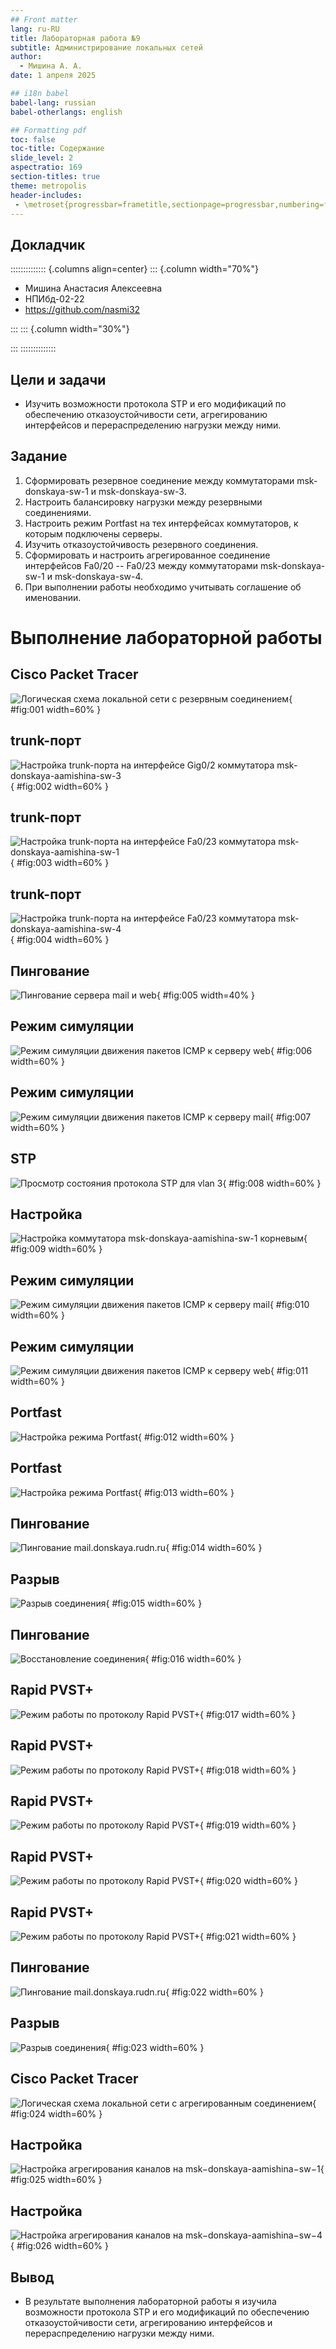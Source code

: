 ```yaml
---
## Front matter
lang: ru-RU
title: Лабораторная работа №9
subtitle: Администрирование локальных сетей
author:
  - Мишина А. А.
date: 1 апреля 2025

## i18n babel
babel-lang: russian
babel-otherlangs: english

## Formatting pdf
toc: false
toc-title: Содержание
slide_level: 2
aspectratio: 169
section-titles: true
theme: metropolis
header-includes:
 - \metroset{progressbar=frametitle,sectionpage=progressbar,numbering=fraction}
---
```


## Докладчик

:::::::::::::: {.columns align=center}
::: {.column width="70%"}

  * Мишина Анастасия Алексеевна
  * НПИбд-02-22
  * <https://github.com/nasmi32>

:::
::: {.column width="30%"}


:::
::::::::::::::

## Цели и задачи

- Изучить возможности протокола STP и его модификаций по обеспечению отказоустойчивости сети, агрегированию интерфейсов и перераспределению нагрузки между ними.

## Задание

1. Сформировать резервное соединение между коммутаторами msk-donskaya-sw-1 и msk-donskaya-sw-3.
2. Настроить балансировку нагрузки между резервными соединениями.
3. Настроить режим Portfast на тех интерфейсах коммутаторов, к которым подключены серверы.
4. Изучить отказоустойчивость резервного соединения.
5. Сформировать и настроить агрегированное соединение интерфейсов Fa0/20 -- Fa0/23 между коммутаторами msk-donskaya-sw-1 и msk-donskaya-sw-4.
6. При выполнении работы необходимо учитывать соглашение об именовании.

# Выполнение лабораторной работы

## Cisco Packet Tracer

![Логическая схема локальной сети с резервным соединением](image/1.png){ #fig:001 width=60% }

## trunk-порт

![Настройка trunk-порта на интерфейсе Gig0/2 коммутатора msk-donskaya-aamishina-sw-3](image/2.png){ #fig:002 width=60% }

## trunk-порт

![Настройка trunk-порта на интерфейсе Fa0/23 коммутатора msk-donskaya-aamishina-sw-1](image/3.png){ #fig:003 width=60% }

## trunk-порт

![Настройка trunk-порта на интерфейсе Fa0/23 коммутатора msk-donskaya-aamishina-sw-4](image/4.png){ #fig:004 width=60% }

## Пингование

![Пингование сервера mail и web](image/5.png){ #fig:005 width=40% }

## Режим симуляции

![Режим симуляции движения пакетов ICMP к серверу web](image/6.png){ #fig:006 width=60% }

## Режим симуляции

![Режим симуляции движения пакетов ICMP к серверу mail](image/7.png){ #fig:007 width=60% }

## STP

![Просмотр состояния протокола STP для vlan 3](image/8.png){ #fig:008 width=60% }

## Настройка

![Настройка коммутатора msk-donskaya-aamishina-sw-1 корневым](image/9.png){ #fig:009 width=60% }

## Режим симуляции

![Режим симуляции движения пакетов ICMP к серверу mail](image/10.png){ #fig:010 width=60% }

## Режим симуляции

![Режим симуляции движения пакетов ICMP к серверу web](image/11.png){ #fig:011 width=60% }

## Portfast

![Настройка режима Portfast](image/12.png){ #fig:012 width=60% }

## Portfast

![Настройка режима Portfast](image/13.png){ #fig:013 width=60% }

## Пингование

![Пингование mail.donskaya.rudn.ru](image/14.png){ #fig:014 width=60% }

## Разрыв

![Разрыв соединения](image/15.png){ #fig:015 width=60% }

## Пингование

![Восстановление соединения](image/16.png){ #fig:016 width=60% }

## Rapid PVST+

![Режим работы по протоколу Rapid PVST+](image/17.png){ #fig:017 width=60% }

## Rapid PVST+

![Режим работы по протоколу Rapid PVST+](image/18.png){ #fig:018 width=60% }

## Rapid PVST+

![Режим работы по протоколу Rapid PVST+](image/19.png){ #fig:019 width=60% }

## Rapid PVST+

![Режим работы по протоколу Rapid PVST+](image/20.png){ #fig:020 width=60% }

## Rapid PVST+

![Режим работы по протоколу Rapid PVST+](image/21.png){ #fig:021 width=60% }

## Пингование

![Пингование mail.donskaya.rudn.ru](image/22.png){ #fig:022 width=60% }

## Разрыв

![Разрыв соединения](image/23.png){ #fig:023 width=60% }

## Cisco Packet Tracer

![Логическая схема локальной сети с агрегированным соединением](image/24.png){ #fig:024 width=60% }

## Настройка

![Настройка агрегирования каналов на msk−donskaya-aamishina−sw−1](image/25.png){ #fig:025 width=60% }

## Настройка

![Настройка агрегирования каналов на msk−donskaya-aamishina−sw−4](image/26.png){ #fig:026 width=60% }

## Вывод

- В результате выполнения лабораторной работы я изучила возможности протокола STP и его модификаций по обеспечению отказоустойчивости сети, агрегированию интерфейсов и перераспределению нагрузки между ними.